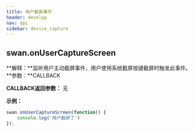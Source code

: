 ```yaml
---
title: 用户截屏事件
header: develop
nav: api
sidebar: device_capture
---
```



## swan.onUserCaptureScreen

**解释：**监听用户主动截屏事件，用户使用系统截屏按键截屏时触发此事件。
**参数：**CALLBACK

**CALLBACK返回参数：**
无

**示例：**

```js
swan.onUserCaptureScreen(function() {
    console.log('用户截屏了')
});
```
